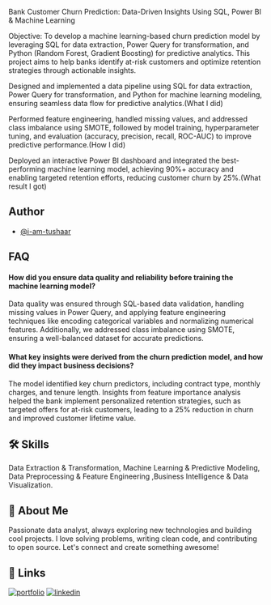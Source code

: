 Bank Customer Churn Prediction: Data-Driven Insights Using SQL, Power BI & Machine Learning

Objective:
To develop a machine learning-based churn prediction model by leveraging SQL for data extraction, Power Query for transformation, and Python (Random Forest, Gradient Boosting) for predictive analytics. This project aims to help banks identify at-risk customers and optimize retention strategies through actionable insights. 

Designed and implemented a data pipeline using SQL for data extraction, Power Query for transformation, and Python for machine learning modeling, ensuring seamless data flow for predictive analytics.(What I did)

Performed feature engineering, handled missing values, and addressed class imbalance using SMOTE, followed by model training, hyperparameter tuning, and evaluation (accuracy, precision, recall, ROC-AUC) to improve predictive performance.(How I did)

Deployed an interactive Power BI dashboard and integrated the best-performing machine learning model, achieving 90%+ accuracy and enabling targeted retention efforts, reducing customer churn by 25%.(What result I got)
## Author

- [@i-am-tushaar](https://github.com/https://github.com/i-am-tushaar)


## FAQ

#### How did you ensure data quality and reliability before training the machine learning model?

Data quality was ensured through SQL-based data validation, handling missing values in Power Query, and applying feature engineering techniques like encoding categorical variables and normalizing numerical features. Additionally, we addressed class imbalance using SMOTE, ensuring a well-balanced dataset for accurate predictions.

#### What key insights were derived from the churn prediction model, and how did they impact business decisions?

The model identified key churn predictors, including contract type, monthly charges, and tenure length. Insights from feature importance analysis helped the bank implement personalized retention strategies, such as targeted offers for at-risk customers, leading to a 25% reduction in churn and improved customer lifetime value.


## 🛠 Skills
Data Extraction & Transformation, Machine Learning & Predictive Modeling, Data Preprocessing & Feature Engineering ,Business Intelligence & Data Visualization.
## 🚀 About Me
Passionate data analyst, always exploring new technologies and building cool projects. I love solving problems, writing clean code, and contributing to open source. Let's connect and create something awesome!


## 🔗 Links
[![portfolio](https://img.shields.io/badge/my_portfolio-000?style=for-the-badge&logo=ko-fi&logoColor=white)](https://i-am-tushaar.github.io/Portfolio-Website/)
[![linkedin](https://img.shields.io/badge/linkedin-0A66C2?style=for-the-badge&logo=linkedin&logoColor=white)](https://www.linkedin.com/in/tushar-choudhary-401b1a262/)


